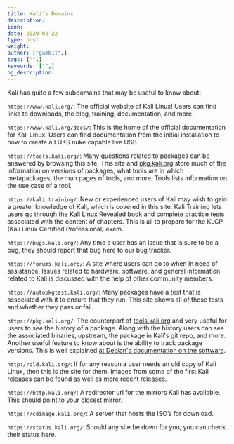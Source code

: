 ```yaml
---
title: Kali's Domains
description:
icon:
date: 2020-02-22
type: post
weight:
author: ["gamb1t",]
tags: ["",]
keywords: ["",]
og_description:
---
```


Kali has quite a few subdomains that may be useful to know about:


`https://www.kali.org/`: The official website of Kali Linux! Users can find links to downloads, the blog, training, documentation, and more.


`https://www.kali.org/docs/`: This is the home of the official documentation for Kali Linux. Users can find documentation from the initial installation to how to create a LUKS nuke capable live USB.


`https://tools.kali.org/`: Many questions related to packages can be answered by browsing this site. This site and [pkg.kali.org](https://pkg.kali.org) store much of the information on versions of packages, what tools are in which metapackages, the man pages of tools, and more. Tools lists information on the use case of a tool.


`https://kali.training/`: New or experienced users of Kali may wish to gain a greater knowledge of Kali, which is covered in this site. Kali Training lets users go through the Kali Linux Revealed book and complete practice tests associated with the content of chapters. This is all to prepare for the KLCP (Kali Linux Certified Professional) exam.


`https://bugs.kali.org/`: Any time a user has an issue that is sure to be a bug, they should report that bug here to our bug tracker.

`https://forums.kali.org/`: A site where users can go to when in need of assistance. Issues related to hardware, software, and general information related to Kali is discussed with the help of other community members.


`https://autopkgtest.kali.org/`: Many packages have a test that is associated with it to ensure that they run. This site shows all of those tests and whether they pass or fail.


`https://pkg.kali.org/`: The counterpart of [tools.kali.org](https://tools.kali.org) and very useful for users to see the history of a package. Along with the history users can see the associated binaries, upstream, the package in Kali's git repo, and more. Another useful feature to know about is the ability to track package versions. This is well explained [at Debian's documentation on the software](https://qa.pages.debian.net/distro-tracker/usage/follow-packages.html).


`http://old.kali.org/`: If for any reason a user needs an old copy of Kali Linux, then this is the site for them. Images from some of the first Kali releases can be found as well as more recent releases.


`https://http.kali.org/`: A redirector url for the mirrors Kali has available. This should point to your closest mirror.


`https://cdimage.kali.org/`: A server that hosts the ISO’s for download.


`https://status.kali.org/`: Should any site be down for you, you can check their status here.
